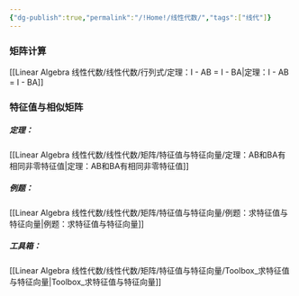 ```yaml
---
{"dg-publish":true,"permalink":"/!Home!/线性代数/","tags":["线代"]}
---
```


### 矩阵计算
[[Linear Algebra 线性代数/线性代数/行列式/定理：I - AB = I - BA\|定理：I - AB = I - BA]]

### 特征值与相似矩阵
##### 定理：
[[Linear Algebra 线性代数/线性代数/矩阵/特征值与特征向量/定理：AB和BA有相同非零特征值\|定理：AB和BA有相同非零特征值]]
##### 例题：
[[Linear Algebra 线性代数/线性代数/矩阵/特征值与特征向量/例题：求特征值与特征向量\|例题：求特征值与特征向量]]
##### 工具箱：
[[Linear Algebra 线性代数/线性代数/矩阵/特征值与特征向量/Toolbox_求特征值与特征向量\|Toolbox_求特征值与特征向量]]